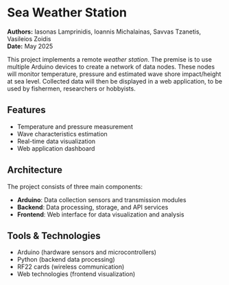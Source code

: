 # Sea Weather Station

**Authors:** Iasonas Lamprinidis, Ioannis Michalainas, Savvas Tzanetis, Vasileios Zoidis  
**Date:** May 2025

This project implements a remote *weather station*. The premise is to use multiple Arduino devices to create a network of data nodes. These nodes will monitor temperature, pressure and estimated wave shore impact/height at sea level. Collected data will then be displayed in a web application, to be used by fishermen, researchers or hobbyists.

## Features

- Temperature and pressure measurement
- Wave characteristics estimation
- Real-time data visualization
- Web application dashboard

## Architecture

The project consists of three main components:
- **Arduino**: Data collection sensors and transmission modules
- **Backend**: Data processing, storage, and API services
- **Frontend**: Web interface for data visualization and analysis

## Tools & Technologies

- Arduino (hardware sensors and microcontrollers)
- Python (backend data processing)
- RF22 cards (wireless communication)
- Web technologies (frontend visualization)